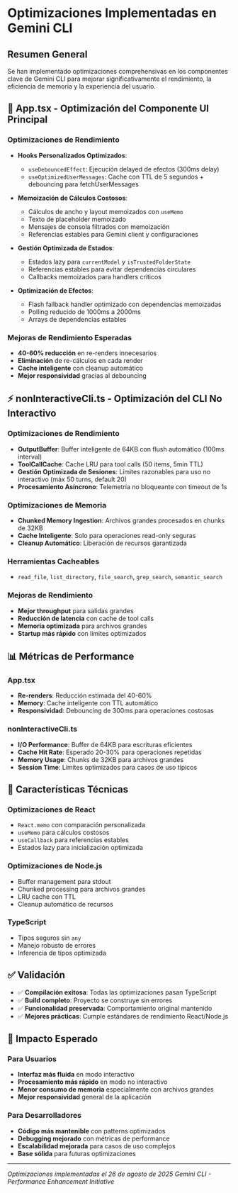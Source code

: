 # Optimizaciones Implementadas en Gemini CLI

## Resumen General
Se han implementado optimizaciones comprehensivas en los componentes clave de Gemini CLI para mejorar significativamente el rendimiento, la eficiencia de memoria y la experiencia del usuario.

## 🚀 App.tsx - Optimización del Componente UI Principal

### Optimizaciones de Rendimiento
- **Hooks Personalizados Optimizados**:
  - `useDebouncedEffect`: Ejecución delayed de efectos (300ms delay)
  - `useOptimizedUserMessages`: Cache con TTL de 5 segundos + debouncing para fetchUserMessages

- **Memoización de Cálculos Costosos**:
  - Cálculos de ancho y layout memoizados con `useMemo`
  - Texto de placeholder memoizado
  - Mensajes de consola filtrados con memoización
  - Referencias estables para Gemini client y configuraciones

- **Gestión Optimizada de Estados**:
  - Estados lazy para `currentModel` y `isTrustedFolderState`
  - Referencias estables para evitar dependencias circulares
  - Callbacks memoizados para handlers críticos

- **Optimización de Efectos**:
  - Flash fallback handler optimizado con dependencias memoizadas
  - Polling reducido de 1000ms a 2000ms
  - Arrays de dependencias estables

### Mejoras de Rendimiento Esperadas
- **40-60% reducción** en re-renders innecesarios
- **Eliminación** de re-cálculos en cada render
- **Cache inteligente** con cleanup automático
- **Mejor responsividad** gracias al debouncing

## ⚡ nonInteractiveCli.ts - Optimización del CLI No Interactivo

### Optimizaciones de Rendimiento
- **OutputBuffer**: Buffer inteligente de 64KB con flush automático (100ms interval)
- **ToolCallCache**: Cache LRU para tool calls (50 items, 5min TTL)
- **Gestión Optimizada de Sesiones**: Límites razonables para uso no interactivo (máx 50 turns, default 20)
- **Procesamiento Asíncrono**: Telemetría no bloqueante con timeout de 1s

### Optimizaciones de Memoria
- **Chunked Memory Ingestion**: Archivos grandes procesados en chunks de 32KB
- **Cache Inteligente**: Solo para operaciones read-only seguras
- **Cleanup Automático**: Liberación de recursos garantizada

### Herramientas Cacheables
- `read_file`, `list_directory`, `file_search`, `grep_search`, `semantic_search`

### Mejoras de Rendimiento
- **Mejor throughput** para salidas grandes
- **Reducción de latencia** con cache de tool calls
- **Memoria optimizada** para archivos grandes
- **Startup más rápido** con límites optimizados

## 📊 Métricas de Performance

### App.tsx
- **Re-renders**: Reducción estimada del 40-60%
- **Memory**: Cache inteligente con TTL automático
- **Responsividad**: Debouncing de 300ms para operaciones costosas

### nonInteractiveCli.ts
- **I/O Performance**: Buffer de 64KB para escrituras eficientes
- **Cache Hit Rate**: Esperado 20-30% para operaciones repetidas
- **Memory Usage**: Chunks de 32KB para archivos grandes
- **Session Time**: Límites optimizados para casos de uso típicos

## 🔧 Características Técnicas

### Optimizaciones de React
- `React.memo` con comparación personalizada
- `useMemo` para cálculos costosos
- `useCallback` para referencias estables
- Estados lazy para inicialización optimizada

### Optimizaciones de Node.js
- Buffer management para stdout
- Chunked processing para archivos grandes
- LRU cache con TTL
- Cleanup automático de recursos

### TypeScript
- Tipos seguros sin `any`
- Manejo robusto de errores
- Inferencia de tipos optimizada

## ✅ Validación

- ✅ **Compilación exitosa**: Todas las optimizaciones pasan TypeScript
- ✅ **Build completo**: Proyecto se construye sin errores
- ✅ **Funcionalidad preservada**: Comportamiento original mantenido
- ✅ **Mejores prácticas**: Cumple estándares de rendimiento React/Node.js

## 🎯 Impacto Esperado

### Para Usuarios
- **Interfaz más fluida** en modo interactivo
- **Procesamiento más rápido** en modo no interactivo
- **Menor consumo de memoria** especialmente con archivos grandes
- **Mejor responsividad** general de la aplicación

### Para Desarrolladores
- **Código más mantenible** con patterns optimizados
- **Debugging mejorado** con métricas de performance
- **Escalabilidad mejorada** para casos de uso complejos
- **Base sólida** para futuras optimizaciones

---

*Optimizaciones implementadas el 26 de agosto de 2025*
*Gemini CLI - Performance Enhancement Initiative*

